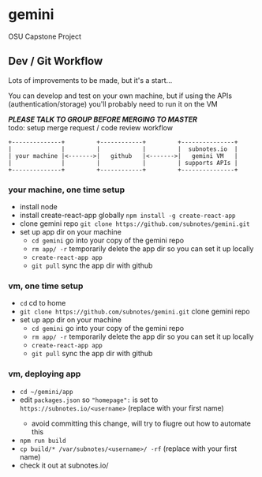 # gemini
OSU Capstone Project


## Dev / Git Workflow

Lots of improvements to be made, but it's a start...

You can develop and test on your own machine, 
but if using the APIs (authentication/storage)
you'll probably need to run it on the VM

***PLEASE TALK TO GROUP BEFORE MERGING TO MASTER***  
todo: setup merge request / code review workflow

```
+--------------+         +------------+         +---------------+
|              |         |            |         |  subnotes.io  |
| your machine |<------->|   github   |<------->|   gemini VM   |
|              |         |            |         | supports APIs |
+--------------+         +------------+         +---------------+
```

### your machine, one time setup
* install node
* install create-react-app globally `npm install -g create-react-app`
* clone gemini repo `git clone https://github.com/subnotes/gemini.git`
* set up app dir on your machine
  * `cd gemini` go into your copy of the gemini repo
  * `rm app/ -r` temporarily delete the app dir so you can set it up locally  
  * `create-react-app app`
  * `git pull` sync the app dir with github 
  
### vm, one time setup
* `cd` cd to home
* `git clone https://github.com/subnotes/gemini.git` clone gemini repo
* set up app dir on your machine
  * `cd gemini` go into your copy of the gemini repo
  * `rm app/ -r` temporarily delete the app dir so you can set it up locally  
  * `create-react-app app`
  * `git pull` sync the app dir with github 
  
### vm, deploying app
* `cd ~/gemini/app`
* edit `packages.json` so `"homepage":` is set to `https://subnotes.io/<username>` (replace <username> with your first name)
  * avoid committing this change, will try to fiugre out how to automate this
* `npm run build`
* `cp build/* /var/subnotes/<username>/ -rf` (replace <username> with your first name)
* check it out at subnotes.io/<username>
 
